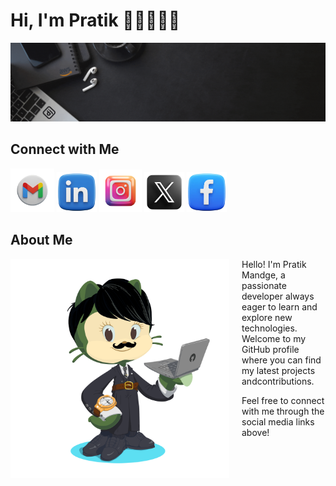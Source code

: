 # Hi, I'm Pratik 👋🏼🧑🏼‍💻

![Banner](Banner.gif)

## Connect with Me
<p align="left">
    <a href="mailto:pratikmandgebussiness@gmail.com"><img src="social/gmail.png" alt="Gmail" height="70"></a>
    <a href="https://www.linkedin.com/in/pratik-mandge/"><img src="social/linkedin.png" alt="LinkedIn" height="64"></a>
    <a href="https://www.instagram.com/pratik_mandge"><img src="social/instagram.png" alt="Instagram" height="68"></a>
    <a href="https://x.com/pratikmandge"><img src="social/x.png" alt="X" height="64"></a>
    <a href="https://www.facebook.com/pratik.mandge.5"><img src="social/facebook.png" alt="Facebook" height="64"></a>
</p>

## About Me

<img src="octocat.png" align="left" alt="Octocat" style="margin-right: 20px; width: 350px;">
<p>Hello! I'm Pratik Mandge, a passionate developer always eager to learn and explore new technologies. Welcome to my GitHub profile where you can find my latest projects andcontributions.</p>

Feel free to connect with me through the social media links above!
